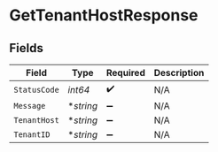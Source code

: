 # GetTenantHostResponse


## Fields

| Field              | Type               | Required           | Description        |
| ------------------ | ------------------ | ------------------ | ------------------ |
| `StatusCode`       | *int64*            | :heavy_check_mark: | N/A                |
| `Message`          | **string*          | :heavy_minus_sign: | N/A                |
| `TenantHost`       | **string*          | :heavy_minus_sign: | N/A                |
| `TenantID`         | **string*          | :heavy_minus_sign: | N/A                |